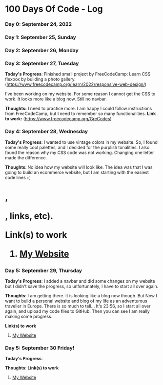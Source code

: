 # 100 Days Of Code - Log

### Day 0: September 24, 2022 


### Day 1: September 25, Sunday
### Day 2: September 26, Monday
### Day 3: September 27, Tuesday

**Today's Progress**: Finished small project by FreeCodeCamp: Learn CSS flexbox by building a photo gallery. (https://www.freecodecamp.org/learn/2022/responsive-web-design/)

I've been working on my website. For some reason I cannot get the CSS to work. It looks more like a blog now. Still no navbar.

**Thoughts:** I need to practice more. I am happy I could follow instructions from FreeCodeCamp, but I need to remember so many functionalities.
**Link to work:** (https://www.freecodecamp.org/GreCodes)

### Day 4: September 28, Wednesday

**Today's Progress**: I wanted to use vintage colors in my website. So, I found some really cool palettes, and I decided for the purplish tonalities. I also found the reason why my CSS code was not working. Changing one letter made the difference.

**Thoughts**: No idea how my website will look like. The idea was that I was going to build an ecommerce website, but I am starting with the easiest code lines :(<h1>, <p>, links, etc). 

**Link(s) to work**
1. [My Website](https://codepen.io/GreCodes/pen/NWMyvod)

### Day 5: September 29, Thursday
  **Today's Progress**: I added a navbar and did some changes on my website but  I didn't save the progress, so unfortunately, I have to start all over again.
  
**Thoughts**: I am getting there. It is looking like a blog now though. But Now I want to build a personal website and blog of my life as an adventurous traveller in Europe. There is so much to tell...
  It's 23:56, so I start all over again, and upload my code files to GitHub. Then you can see I am really making some progress.
 
  **Link(s) to work**
1. [My Website](https://codepen.io/GreCodes/pen/NWMyvod)
  
  ### Day 5: September 30 Friday! 
  **Today's Progress**: 
  
**Thoughts**: 
  **Link(s) to work**
1. [My Website](https://codepen.io/GreCodes/pen/NWMyvod)


